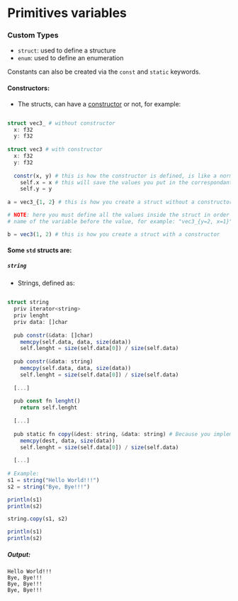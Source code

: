 # Primitives variables
### Custom Types
- ```struct```: used to define a structure
- ```enum```: used to define an enumeration

Constants can also be created via the ```const``` and ```static``` keywords.

#### Constructors:
- The structs, can have a [constructor](https://en.wikipedia.org/wiki/Constructor_(object-oriented_programming)) or not, for example:
```julia

struct vec3_ # without constructor
  x: f32
  y: f32
  
struct vec3 # with constructor
  x: f32
  y: f32
  
  constr(x, y) # this is how the constructor is defined, is like a normal function, but it will called once you create an struct (if it has one)
    self.x = x # this will save the values you put in the correspondant variables
    self.y = y
  
a = vec3_{1, 2} # this is how you create a struct without a constructor 

# NOTE: here you must define all the values inside the struct in order or putting the 
# name of the variable before the value, for example: "vec3_{y=2, x=1}"

b = vec3(1, 2) # this is how you create a struct with a constructor

```

#### Some ```std``` structs are:

##### ```string```
- Strings, defined as:
```julia

struct string
  priv iterator<string>
  priv lenght
  priv data: []char
  
  pub constr(&data: []char)
    memcpy(self.data, data, size(data))
    self.lenght = size(self.data[0]) / size(self.data)
  
  pub constr(&data: string)
    memcpy(self.data, data, size(data))
    self.lenght = size(self.data[0]) / size(self.data)
    
  [...]
  
  pub const fn lenght()
    return self.lenght
  
  [...]
  
  pub static fn copy(&dest: string, &data: string) # Because you implemented 'Copy'
    memcpy(dest, data, size(data))
    self.lenght = size(self.data[0]) / size(self.data)
  
  [...]
  
# Example:
s1 = string("Hello World!!!")
s2 = string("Bye, Bye!!!")

println(s1)
println(s2)

string.copy(s1, s2)

println(s1)
println(s2)

```

##### Output:
```
Hello World!!!
Bye, Bye!!!
Bye, Bye!!!
Bye, Bye!!!
```
